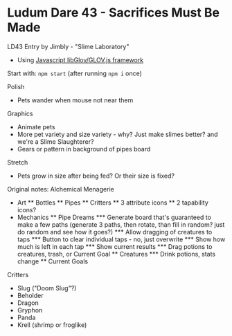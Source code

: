 Ludum Dare 43 - Sacrifices Must Be Made
============================

LD43 Entry by Jimbly - "Slime Laboratory"

* Using [Javascript libGlov/GLOV.js framework](https://github.com/Jimbly/glovjs-playground)

Start with: `npm start` (after running `npm i` once)

Polish
* Pets wander when mouse not near them

Graphics
* Animate pets
* More pet variety and size variety - why?  Just make slimes better? and we're a Slime Slaughterer?
* Gears or pattern in background of pipes board

Stretch
* Pets grow in size after being fed?  Or their size is fixed?


Original notes:
Alchemical Menagerie
* Art
** Bottles
** Pipes
** Critters
** 3 attribute icons
** 2 tapability icons?
* Mechanics
** Pipe Dreams
*** Generate board that's guaranteed to make a few paths (generate 3 paths, then rotate, than fill in random? just do random and see how it goes?)
*** Allow dragging of creatures to taps
*** Button to clear individual taps - no, just overwrite
*** Show how much is left in each tap
*** Show current results
*** Drag potions to creatures, trash, or Current Goal
** Creatures
*** Drink potions, stats change
** Current Goals

Critters
* Slug ("Doom Slug"?)
* Beholder
* Dragon
* Gryphon
* Panda
* Krell (shrimp or froglike)
